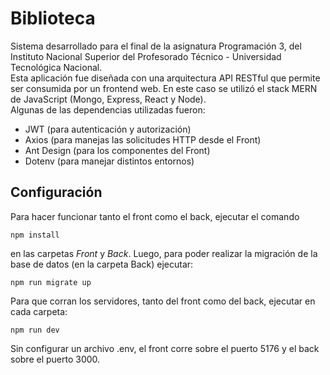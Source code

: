 # Biblioteca

Sistema desarrollado para el final de la asignatura Programación 3, del Instituto Nacional Superior del Profesorado Técnico - Universidad Tecnológica Nacional.  
Esta aplicación fue diseñada con una arquitectura API RESTful que permite ser consumida por un frontend web. En este caso se utilizó el stack MERN de JavaScript (Mongo, Express, React y Node).  
Algunas de las dependencias utilizadas fueron:
-  JWT (para autenticación y autorización)
-  Axios (para manejas las solicitudes HTTP desde el Front)
-  Ant Design (para los componentes del Front)
-  Dotenv (para manejar distintos entornos)

## Configuración
Para hacer funcionar tanto el front como el back, ejecutar el comando

`npm install`

en las carpetas _Front_ y _Back_. Luego, para poder realizar la migración de la base de datos (en la carpeta Back) ejecutar:

`npm run migrate up`

Para que corran los servidores, tanto del front como del back, ejecutar en cada carpeta:

`npm run dev`

Sin configurar un archivo .env, el front corre sobre el puerto 5176 y el back sobre el puerto 3000.